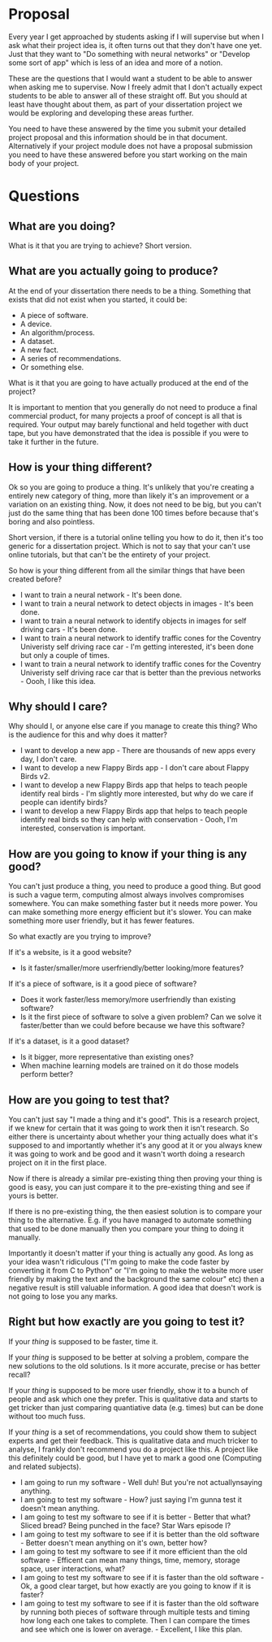 # Proposal

Every year I get approached by students asking if I will supervise but when I
ask what their project idea is, it often turns out that they don't have one yet.
Just that they want to "Do something with neural networks" or "Develop some
sort of app" which is less of an idea and more of a notion.

These are the questions that I would want a student to be able to answer when
asking me to supervise. Now I freely admit that I don't actually expect students
to be able to answer all of these straight off. But you should at least have
thought about them, as part of your dissertation project we would be exploring
and developing these areas further.

You need to have these answered by the time you submit your detailed project
proposal and this information should be in that document. Alternatively if your
project module does not have a proposal submission you need to have these
answered before you start working on the main body of your project.


# Questions

## What are you doing?

What is it that you are trying to achieve? Short version.


## What are you actually going to produce?

At the end of your dissertation there needs to be a thing. Something that exists
that did not exist when you started, it could be:

- A piece of software.
- A device.
- An algorithm/process.
- A dataset.
- A new fact.
- A series of recommendations.
- Or something else.

What is it that you are going to have actually produced at the end of the project?

It is important to mention that you generally do not need to produce a final
commercial product, for many projects a proof of concept is all that is required.
Your output may barely functional and held together with duct tape, but you
have demonstrated that the idea is possible if you were to take it further in the
future.


## How is your thing different?

Ok so you are going to produce a thing. 
It's unlikely that you're creating a entirely new category of thing, more than likely it's an improvement or a variation on an existing thing. 
Now, it does not need to be big, but you can't just do the same thing that has been done 100 times before because that's boring and also pointless.

Short version, if there is a tutorial online telling you how to do it, then it's too
generic for a dissertation project. Which is not to say that your can't use online
tutorials, but that can't be the entirety of your project.

So how is your thing different from all the similar things that have been created
before?

- I want to train a neural network - It's been done.
- I want to train a neural network to detect objects in images - It's been done.
- I want to train a neural network to identify objects in images for self driving cars - It's been done.
- I want to train a neural network to identify traffic cones for the Coventry Univeristy self driving race car - I'm getting interested, it's been done but only a couple of times.
- I want to train a neural network to identify traffic cones for the Coventry Univeristy self driving race car that is better than the previous networks - Oooh, I like this idea.
  
## Why should I care?

Why should I, or anyone else care if you manage to create this thing? Who is
the audience for this and why does it matter?

- I want to develop a new app - There are thousands of new apps every day, I don't care.
- I want to develop a new Flappy Birds app - I don't care about Flappy Birds v2.
- I want to develop a new Flappy Birds app that helps to teach people identify real birds - I'm slightly more interested, but why do we care if people can identify birds?
- I want to develop a new Flappy Birds app that helps to teach people identify real birds so they can help with conservation - Oooh, I'm interested, conservation is important.
  

## How are you going to know if your thing is any good?
You can't just produce a thing, you need to produce a good thing. 
But good is such a vague term, computing almost always involves compromises somewhere.
You can make something faster but it needs more power. You can make something
more energy efficient but it's slower. You can make something more user friendly,
but it has fewer features.

So what exactly are you trying to improve?

If it's a website, is it a good website?

- Is it faster/smaller/more userfriendly/better looking/more features?


If it's a piece of software, is it a good piece of software?

- Does it work faster/less memory/more userfriendly than existing software?
- Is it the first piece of software to solve a given problem? Can we solve it faster/better than we could before because we have this software?


If it's a dataset, is it a good dataset?

- Is it bigger, more representative than existing ones?
- When machine learning models are trained on it do those models perform better?


## How are you going to test that?

You can't just say "I made a thing and it's good". This is a research project, if
we knew for certain that it was going to work then it isn't research. So either
there is uncertainty about whether your thing actually does what it's supposed
to and importantly whether it's any good at it or you always knew it was going
to work and be good and it wasn't worth doing a research project on it in the
first place.

Now if there is already a similar pre-existing thing then proving your thing is
good is easy, you can just compare it to the pre-existing thing and see if yours is
better.

If there is no pre-existing thing, the then easiest solution is to compare your
thing to the alternative. E.g. if you have managed to automate something that
used to be done manually then you compare your thing to doing it manually.

Importantly it doesn't matter if your thing is actually any good. As long as your
idea wasn't ridiculous ("I'm going to make the code faster by converting it from
C to Python" or "I'm going to make the website more user friendly by making
the text and the background the same colour" etc) then a negative result is still
valuable information. A good idea that doesn't work is not going to lose you
any marks.


## Right but how exactly are you going to test it?

If your *thing* is supposed to be faster, time it.

If your *thing* is supposed to be better at solving a problem, compare the new
solutions to the old solutions. Is it more accurate, precise or has better recall?

If your *thing* is supposed to be more user friendly, show it to a bunch of people
and ask which one they prefer. This is qualitative data and starts to get tricker
than just comparing quantiative data (e.g. times) but can be done without too
much fuss.

If your *thing* is a set of recommendations, you could show them to subject
experts and get their feedback. This is qualitative data and much tricker to
analyse, I frankly don't recommend you do a project like this. A project like
this definitely could be good, but I have yet to mark a good one (Computing
and related subjects).

- I am going to run my software - Well duh! But you're not actuallynsaying anything.
- I am going to test my software - How? just saying I'm gunna test it doesn't mean anything.
- I am going to test my software to see if it is better - Better that what? Sliced bread? Being punched in the face? Star Wars episode I?
- I am going to test my software to see if it is better than the old software - Better doesn't mean anything on it's own, better how?
- I am going to test my software to see if it more efficient than the old software - Efficent can mean many things, time, memory, storage space, user interactions, what?
- I am going to test my software to see if it is faster than the old software - Ok, a good clear target, but how exactly are you going to know if it is faster?
- I am going to test my software to see if it is faster than the old software by running both pieces of software through
multiple tests and timing how long each one takes to complete. Then I can compare the times and see which one is lower on average. - Excellent, I like this plan.
